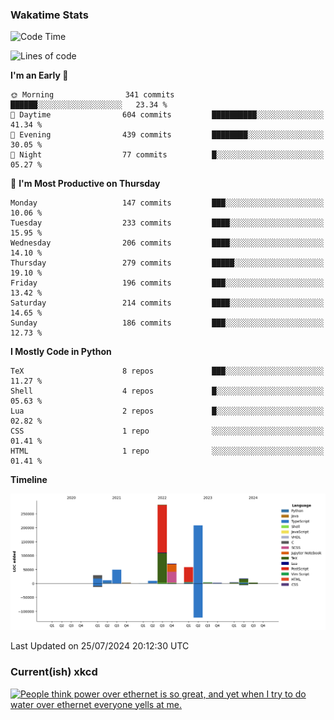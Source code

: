 ### Wakatime Stats
<!--START_SECTION:waka-->
![Code Time](http://img.shields.io/badge/Code%20Time-2%2C787%20hrs-blue)

![Lines of code](https://img.shields.io/badge/From%20Hello%20World%20I%27ve%20Written-752.0%20thousand%20lines%20of%20code-blue)

**I'm an Early 🐤** 

```text
🌞 Morning                341 commits         ██████░░░░░░░░░░░░░░░░░░░   23.34 % 
🌆 Daytime                604 commits         ██████████░░░░░░░░░░░░░░░   41.34 % 
🌃 Evening                439 commits         ████████░░░░░░░░░░░░░░░░░   30.05 % 
🌙 Night                  77 commits          █░░░░░░░░░░░░░░░░░░░░░░░░   05.27 % 
```
📅 **I'm Most Productive on Thursday** 

```text
Monday                   147 commits         ███░░░░░░░░░░░░░░░░░░░░░░   10.06 % 
Tuesday                  233 commits         ████░░░░░░░░░░░░░░░░░░░░░   15.95 % 
Wednesday                206 commits         ████░░░░░░░░░░░░░░░░░░░░░   14.10 % 
Thursday                 279 commits         █████░░░░░░░░░░░░░░░░░░░░   19.10 % 
Friday                   196 commits         ███░░░░░░░░░░░░░░░░░░░░░░   13.42 % 
Saturday                 214 commits         ████░░░░░░░░░░░░░░░░░░░░░   14.65 % 
Sunday                   186 commits         ███░░░░░░░░░░░░░░░░░░░░░░   12.73 % 
```


**I Mostly Code in Python** 

```text
TeX                      8 repos             ███░░░░░░░░░░░░░░░░░░░░░░   11.27 % 
Shell                    4 repos             █░░░░░░░░░░░░░░░░░░░░░░░░   05.63 % 
Lua                      2 repos             █░░░░░░░░░░░░░░░░░░░░░░░░   02.82 % 
CSS                      1 repo              ░░░░░░░░░░░░░░░░░░░░░░░░░   01.41 % 
HTML                     1 repo              ░░░░░░░░░░░░░░░░░░░░░░░░░   01.41 % 
```



**Timeline**

![Lines of Code chart](https://raw.githubusercontent.com/joshuajeschek/joshuajeschek/main/assets/bar_graph.png)


 Last Updated on 25/07/2024 20:12:30 UTC
<!--END_SECTION:waka-->

### Current(ish) xkcd
<a id="xkcd-a" title="People think power over ethernet is so great, and yet when I try to do water over ethernet everyone yells at me." href="https://www.xkcd.com" target="_blank">
        <img align="center" id="xkcd-img" src="https://imgs.xkcd.com/comics/house_inputs_and_outputs.png" alt="People think power over ethernet is so great, and yet when I try to do water over ethernet everyone yells at me." height=300 />
</a>
